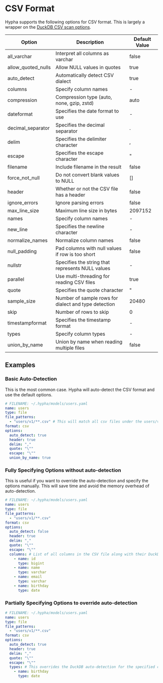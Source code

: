# CSV Format

Hypha supports the following options for CSV format. This is largely a wrapper on the [DuckDB CSV scan options](https://duckdb.org/docs/data/csv/overview.html#parameters).

| Option | Description | Default Value |
|--------|-------------|---------------|
| all_varchar | Interpret all columns as varchar | false |
| allow_quoted_nulls | Allow NULL values in quotes | true |
| auto_detect | Automatically detect CSV dialect | true |
| columns | Specify column names | - |
| compression | Compression type (auto, none, gzip, zstd) | auto |
| dateformat | Specifies the date format to use | - |
| decimal_separator | Specifies the decimal separator | . |
| delim | Specifies the delimiter character | , |
| escape | Specifies the escape character | " |
| filename | Include filename in the result | false |
| force_not_null | Do not convert blank values to NULL | [] |
| header | Whether or not the CSV file has a header | false |
| ignore_errors | Ignore parsing errors | false |
| max_line_size | Maximum line size in bytes | 2097152 |
| names | Specify column names | - |
| new_line | Specifies the newline character | - |
| normalize_names | Normalize column names | false |
| null_padding | Pad columns with null values if row is too short | false |
| nullstr | Specifies the string that represents NULL values | - |
| parallel | Use multi-threading for reading CSV files | true |
| quote | Specifies the quote character | " |
| sample_size | Number of sample rows for dialect and type detection | 20480 |
| skip | Number of rows to skip | 0 |
| timestampformat | Specifies the timestamp format | - |
| types | Specify column types | - |
| union_by_name | Union by name when reading multiple files | false |

## Examples

### Basic Auto-Detection

This is the most common case. Hypha will auto-detect the CSV format and use the default options.

```yaml
# FILENAME: ~/.hypha/models/users.yaml
name: users
type: file
file_patterns:
  - "users/v1/**.csv" # This will match all csv files under the users/v1 prefix
format: csv
options:
  auto_detect: true
  header: true
  delim: ","
  quote: "\""
  escape: "\""
  union_by_name: true
```

### Fully Specifying Options without auto-detection

This is useful if you want to override the auto-detection and specify the options manually. This will save time and avoid the memory overhead of auto-detection.

```yaml
# FILENAME: ~/.hypha/models/users.yaml
name: users
type: file
file_patterns:
  - "users/v1/**.csv"
format: csv
options:
  auto_detect: false
  header: true
  delim: ","
  quote: "\""
  escape: "\""
  columns: # List of all columns in the CSV file along with their DuckDB types
    - name: id
      type: bigint
    - name: name
      type: varchar
    - name: email
      type: varchar
    - name: birthday
      type: date
```

### Partially Specifying Options to override auto-detection

```yaml
# FILENAME: ~/.hypha/models/users.yaml
name: users
type: file
file_patterns:
  - "users/v1/**.csv"
format: csv
options:
  auto_detect: true
  header: true
  delim: ","
  quote: "\""
  escape: "\""
  types: # This overrides the DuckDB auto-detection for the specified columns
    - name: birthday
      type: date
```
